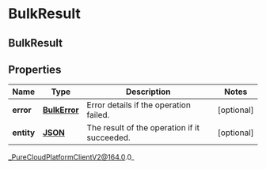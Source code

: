 # BulkResult

## BulkResult

## Properties

|Name | Type | Description | Notes|
|------------ | ------------- | ------------- | -------------|
| **error** | [**BulkError**](BulkError) | Error details if the operation failed. | [optional] |
| **entity** | [**JSON**]() | The result of the operation if it succeeded. | [optional] |



_PureCloudPlatformClientV2@164.0.0_
